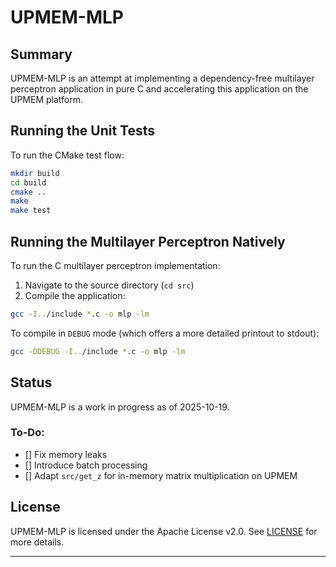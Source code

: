 # UPMEM-MLP

## Summary

UPMEM-MLP is an attempt at implementing a dependency-free multilayer perceptron application in pure C and accelerating this application on the UPMEM platform.

## Running the Unit Tests

To run the CMake test flow:

```bash
mkdir build
cd build
cmake ..
make
make test
```

## Running the Multilayer Perceptron Natively

To run the C multilayer perceptron implementation:

1. Navigate to the source directory (`cd src`)
2. Compile the application:

```bash
gcc -I../include *.c -o mlp -lm
```

To compile in `DEBUG` mode (which offers a more detailed printout to stdout):

```bash
gcc -DDEBUG -I../include *.c -o mlp -lm
```

## Status

UPMEM-MLP is a work in progress as of 2025-10-19.

### To-Do:

- [] Fix memory leaks
- [] Introduce batch processing
- [] Adapt `src/get_z` for in-memory matrix multiplication on UPMEM

## License

UPMEM-MLP is licensed under the Apache License v2.0. See [LICENSE](LICENSE) for more details.

---